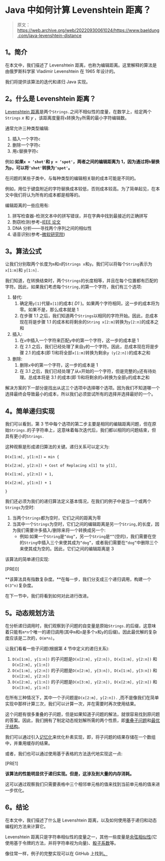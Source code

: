 # Java 中如何计算 Levenshtein 距离？

> 原文：<https://web.archive.org/web/20220930061024/https://www.baeldung.com/java-levenshtein-distance>

## **1。简介**

在本文中，我们描述了 Levenshtein 距离，也称为编辑距离。这里解释的算法是由俄罗斯科学家 Vladimir Levenshtein 在 1965 年设计的。

我们将提供该算法的迭代和递归 Java 实现。

## **2。什么是 Levenshtein 距离？**

[Levenshtein 距离](/web/20220626104153/https://www.baeldung.com/cs/levenshtein-distance-computation)是两个`Strings.`之间不相似性的度量，在数学上，给定两个`Strings` *x* 和 *y* ，该距离度量将`x`转换为`y`所需的最小字符编辑数。

通常允许三种类型编辑:

1.  插入一个字符`c`
2.  删除一个字符`c`
3.  用`c`替换字符`c`

例如:**如果`x = ‘shot'`和 `y = ‘spot'`，两者之间的编辑距离为 1，因为通过将`h`替换为`p`，可以将`‘shot'`转换为`‘spot'`。**

在问题的某些子类中，与每种类型的编辑相关联的成本可能是不同的。

例如，用位于键盘附近的字符替换成本较低，否则成本较高。为了简单起见，在本文中我们将认为所有的成本都是相等的。

编辑距离的一些应用有:

1.  拼写检查器-检测文本中的拼写错误，并在字典中找到最接近的正确拼写
2.  剽窃检测(参考–[IEEE 论文](https://web.archive.org/web/20220626104153/http://ieeexplore.ieee.org/document/4603758/)
3.  DNA 分析——寻找两个序列之间的相似性
4.  语音识别(参考–[微软研究院](https://web.archive.org/web/20220626104153/https://www.microsoft.com/en-us/research/publication/context-dependent-phonetic-string-edit-distance-for-automatic-speech-recognition/))

## **3。算法公式**

让我们分别取两个长度为`m`和`n`的`Strings x`和`y`。我们可以将每个`String`表示为`x[1:m]`和 `y[1:n].`

我们知道，在转换结束时，两个`Strings`的长度相等，并且在每个位置都有匹配的字符。因此，如果我们考虑每个`String,`的第一个字符，我们有三个选项:

1.  替代:
    1.  确定用`y[1]`代替`x[1]`的成本( *D1* )。如果两个字符相同，这一步的成本将为零。如果不是，那么成本就是 1
    2.  在步骤 1.1 之后，我们知道两个`Strings`以相同的字符开始。因此，总成本现在将是步骤 1.1 的成本和将剩余的`String x[2:m]`转换为`y[2:n]`的成本之和
2.  插入:
    1.  在`x`中插入一个字符来匹配`y`中的第一个字符，这一步的成本是 1
    2.  在 2.1 之后，我们已经处理了来自`y`的一个字符。因此，总成本现在将是步骤 2.1 的成本(即 1)和将全部`x[1:m]`转换为剩余`y (y[2:n])`的成本之和
3.  删除:
    1.  删除`x`中的第一个字符，这一步的成本是 1
    2.  在 3.1 之后，我们已经处理了从`x`开始的一个字符，但是完整的`y`还有待处理。总成本将是 3.1 的成本(即 1)和将剩余的`x`转换为全部`y`的成本之和

解决方案的下一部分是找出从这三个选项中选择哪个选项。因为我们不知道哪一个选择最终会导致最小的成本，所以我们必须尝试所有的选择并选择最好的一个。

## **4。简单递归实现**

我们可以看到，第 3 节中每个选项的第二步主要是相同的编辑距离问题，但在原始`Strings.`的子字符串上，这意味着每次迭代后，我们都以相同的问题结束，但具有更小的`Strings.`

这种观察是形成递归算法的关键。递归关系可以定义为:

`D(x[1:m], y[1:n])` `= min {`

`D(x[2:m], y[2:n]) + Cost of Replacing x[1] to y[1],`

`D(x[1:m], y[2:n]) + 1,`

`D(x[2:m], y[1:n]) + 1`

`}`

我们还必须为我们的递归算法定义基本情况，在我们的例子中是当一个或两个`Strings`为空时:

1.  当两个`Strings`都为空时，它们之间的距离为零
2.  当其中一个`Strings`为空时，它们之间的编辑距离是另一个`String,`的长度，因为我们需要许多插入/删除来将一个转换成另一个:
    *   例如:如果一个`String`是`“dog”`，另一个`String`是`“”`(空的)，我们需要在空的`String`中插入三个来使其成为`“dog”`，或者我们需要在`“dog”`中删除三个来使其成为空的。因此，它们之间的编辑距离是 3

该算法的简单递归实现:

[PRE0]

**该算法具有指数复杂度。**在每一步，我们分支成三个递归调用，构建一个`O(3^n)`复杂度。

在下一节中，我们将看到如何对此进行改进。

## **5。动态规划方法**

在分析递归调用时，我们观察到子问题的自变量是原始`Strings.`的后缀，这意味着只能有`m*n`个唯一的递归调用(其中`m`和`n`是多个`x`和`y`的后缀)。因此最优解的复杂度应该是二次的，`O(m*n)`。

让我们看看一些子问题(根据第 4 节中定义的递归关系):

1.  `D(x[1:m], y[1:n])` 的子问题是`D(x[2:m], y[2:n]), D(x[1:m], y[2:n])` 和`D(x[2:m], y[1:n])`
2.  `D(x[1:m], y[2:n])` 的子问题是`D(x[2:m], y[3:n]), D(x[1:m], y[3:n])` 和`D(x[2:m], y[2:n])`
3.  `D(x[2:m], y[1:n])` 的子问题是`D(x[3:m], y[2:n]), D(x[2:m], y[2:n])` 和`D(x[3:m], y[1:n])`

在所有三种情况下，其中一个子问题是`D(x[2:m], y[2:n]).` ,而不是像我们在简单实现中那样计算三次，我们可以计算一次，并在需要时再次使用结果。

这个问题有很多重叠的子问题，但是如果知道子问题的解法，就很容易找到原问题的答案。因此，我们拥有了制定动态规划解所需的两个性质，即[重叠子问题](https://web.archive.org/web/20220626104153/https://en.wikipedia.org/wiki/Overlapping_subproblems)和[最优子结构](https://web.archive.org/web/20220626104153/https://en.wikipedia.org/wiki/Optimal_substructure)。

我们可以通过引入[记忆化](https://web.archive.org/web/20220626104153/https://en.wikipedia.org/wiki/Memoization)来优化朴素实现，即，将子问题的结果存储在一个数组中，并重用缓存的结果。

或者，我们也可以通过使用基于表格的方法迭代地实现这一点:

[PRE1]

**该算法的性能明显优于递归实现。但是，这涉及到大量的内存消耗。**

这可以通过观察我们只需要表格中三个相邻单元格的值来找到当前单元格的值来进一步优化。

## **6。结论**

在本文中，我们描述了什么是 Levenshtein 距离，以及如何使用基于递归和动态编程的方法来计算它。

Levenshtein 距离只是字符串相似性的度量之一，其他一些度量是[余弦相似性](https://web.archive.org/web/20220626104153/https://en.wikipedia.org/wiki/Cosine_similarity)(它使用基于令牌的方法，并将字符串视为向量)、[骰子系数](https://web.archive.org/web/20220626104153/https://en.wikipedia.org/wiki/S%C3%B8rensen%E2%80%93Dice_coefficient)等。

像往常一样，例子的完整实现可以在 GitHub 上找到[。](https://web.archive.org/web/20220626104153/https://github.com/eugenp/tutorials/tree/master/algorithms-modules/algorithms-miscellaneous-1)